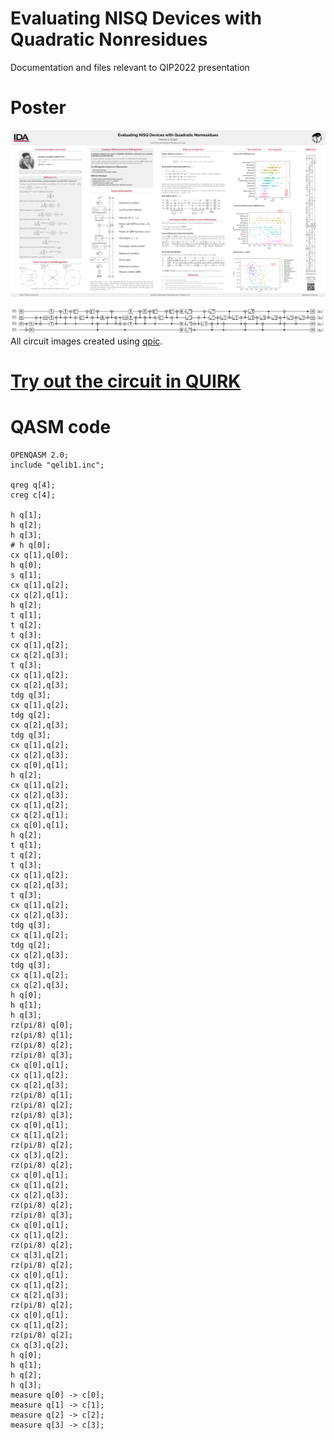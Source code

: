 # Evaluating NISQ Devices with Quadratic Nonresidues
Documentation and files relevant to QIP2022 presentation

# Poster
<p align="center">
<a href="https://github.com/SmoothDragon/QIP2022_QNR/blob/main/QNR_poster.pdf" type="application/pdf">
<img src="https://github.com/SmoothDragon/QIP2022_QNR/blob/main/QNR_poster.png" alt="QIP2022 Poster">
</a>
</p>

![Quadratic Nonresidue Circuit for $p=17$](H4_qnr17_nn.png "QNR17 test circuit")
All circuit images created using [qpic](https://github.com/qpic/qpic).

# [Try out the circuit in QUIRK](https://algassert.com/quirk#circuit={%22cols%22:[[1,%22H%22,%22H%22,%22H%22],[%22X%22,%22%E2%80%A2%22],[%22H%22,%22Z^%C2%BD%22],[1,%22%E2%80%A2%22,%22X%22],[1,%22X%22,%22%E2%80%A2%22],[1,1,%22H%22],[1,%22Z^%C2%BC%22,%22Z^%C2%BC%22,%22Z^%C2%BC%22],[1,%22%E2%80%A2%22,%22X%22],[1,1,%22%E2%80%A2%22,%22X%22],[1,1,1,%22Z^%C2%BC%22],[1,%22%E2%80%A2%22,%22X%22],[1,1,%22%E2%80%A2%22,%22X%22],[1,1,1,%22Z^-%C2%BC%22],[1,%22%E2%80%A2%22,%22X%22],[1,1,%22Z^-%C2%BC%22],[1,1,%22%E2%80%A2%22,%22X%22],[1,1,1,%22Z^-%C2%BC%22],[1,%22%E2%80%A2%22,%22X%22],[1,1,%22%E2%80%A2%22,%22X%22],[%22%E2%80%A2%22,%22X%22],[1,1,%22H%22],[1,%22%E2%80%A2%22,%22X%22],[1,1,%22%E2%80%A2%22,%22X%22],[1,%22%E2%80%A2%22,%22X%22],[1,%22X%22,%22%E2%80%A2%22],[%22%E2%80%A2%22,%22X%22],[1,1,%22H%22],[1,%22Z^%C2%BC%22,%22Z^%C2%BC%22,%22Z^%C2%BC%22],[1,%22%E2%80%A2%22,%22X%22],[1,1,%22%E2%80%A2%22,%22X%22],[1,1,1,%22Z^%C2%BC%22],[1,%22%E2%80%A2%22,%22X%22],[1,1,%22%E2%80%A2%22,%22X%22],[1,1,1,%22Z^-%C2%BC%22],[1,%22%E2%80%A2%22,%22X%22],[1,1,%22Z^-%C2%BC%22],[1,1,%22%E2%80%A2%22,%22X%22],[1,1,1,%22Z^-%C2%BC%22],[1,%22%E2%80%A2%22,%22X%22],[1,1,%22%E2%80%A2%22,%22X%22],[%22H%22,%22H%22,1,%22H%22],[%22~qcp4%22,%22~qcp4%22,%22~qcp4%22,%22~qcp4%22],[%22%E2%80%A2%22,%22X%22],[1,%22%E2%80%A2%22,%22X%22],[1,1,%22%E2%80%A2%22,%22X%22],[1,%22~qcp4%22,%22~qcp4%22,%22~qcp4%22],[%22%E2%80%A2%22,%22X%22],[1,%22%E2%80%A2%22,%22X%22],[1,1,%22~qcp4%22],[1,1,%22X%22,%22%E2%80%A2%22],[1,1,%22~qcp4%22],[%22%E2%80%A2%22,%22X%22],[1,%22%E2%80%A2%22,%22X%22],[1,1,%22%E2%80%A2%22,%22X%22],[1,1,%22~qcp4%22,%22~qcp4%22],[%22%E2%80%A2%22,%22X%22],[1,%22%E2%80%A2%22,%22X%22],[1,1,%22~qcp4%22],[1,1,%22X%22,%22%E2%80%A2%22],[1,1,%22~qcp4%22],[%22%E2%80%A2%22,%22X%22],[1,%22%E2%80%A2%22,%22X%22],[1,1,%22%E2%80%A2%22,%22X%22],[%22%E2%80%A2%22,%22X%22],[1,1,%22~qcp4%22],[1,%22%E2%80%A2%22,%22X%22],[1,1,%22~qcp4%22],[1,1,%22X%22,%22%E2%80%A2%22],[%22H%22,%22H%22,%22H%22,%22H%22]],%22gates%22:[{%22id%22:%22~qcp4%22,%22matrix%22:%22{{1,0},{0,0.9238795+0.3826834i}}%22},{%22id%22:%22~g9h%22,%22matrix%22:%22{{1,0},{0,0.9238795-0.3826834i}}%22}]})

# QASM code
```
OPENQASM 2.0;
include "qelib1.inc";

qreg q[4];
creg c[4];

h q[1];
h q[2];
h q[3];
# h q[0];
cx q[1],q[0];
h q[0];
s q[1];
cx q[1],q[2];
cx q[2],q[1];
h q[2];
t q[1];
t q[2];
t q[3];
cx q[1],q[2];
cx q[2],q[3];
t q[3];
cx q[1],q[2];
cx q[2],q[3];
tdg q[3];
cx q[1],q[2];
tdg q[2];
cx q[2],q[3];
tdg q[3];
cx q[1],q[2];
cx q[2],q[3];
cx q[0],q[1];
h q[2];
cx q[1],q[2];
cx q[2],q[3];
cx q[1],q[2];
cx q[2],q[1];
cx q[0],q[1];
h q[2];
t q[1];
t q[2];
t q[3];
cx q[1],q[2];
cx q[2],q[3];
t q[3];
cx q[1],q[2];
cx q[2],q[3];
tdg q[3];
cx q[1],q[2];
tdg q[2];
cx q[2],q[3];
tdg q[3];
cx q[1],q[2];
cx q[2],q[3];
h q[0];
h q[1];
h q[3];
rz(pi/8) q[0];
rz(pi/8) q[1];
rz(pi/8) q[2];
rz(pi/8) q[3];
cx q[0],q[1];
cx q[1],q[2];
cx q[2],q[3];
rz(pi/8) q[1];
rz(pi/8) q[2];
rz(pi/8) q[3];
cx q[0],q[1];
cx q[1],q[2];
rz(pi/8) q[2];
cx q[3],q[2];
rz(pi/8) q[2];
cx q[0],q[1];
cx q[1],q[2];
cx q[2],q[3];
rz(pi/8) q[2];
rz(pi/8) q[3];
cx q[0],q[1];
cx q[1],q[2];
rz(pi/8) q[2];
cx q[3],q[2];
rz(pi/8) q[2];
cx q[0],q[1];
cx q[1],q[2];
cx q[2],q[3];
rz(pi/8) q[2];
cx q[0],q[1];
cx q[1],q[2];
rz(pi/8) q[2];
cx q[3],q[2];
h q[0];
h q[1];
h q[2];
h q[3];
measure q[0] -> c[0];
measure q[1] -> c[1];
measure q[2] -> c[2];
measure q[3] -> c[3];
```
